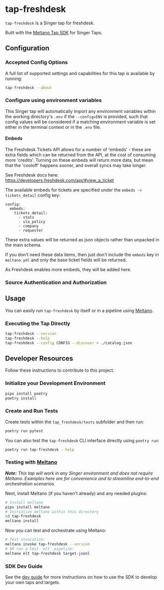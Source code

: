 # tap-freshdesk

`tap-freshdesk` is a Singer tap for freshdesk.

Built with the [Meltano Tap SDK](https://sdk.meltano.com) for Singer Taps.

<!--

Developer TODO: Update the below as needed to correctly describe the install procedure. For instance, if you do not have a PyPi repo, or if you want users to directly install from your git repo, you can modify this step as appropriate.

## Installation

Install from PyPi:

```bash
pipx install tap-freshdesk
```

Install from GitHub:

```bash
pipx install git+https://github.com/ORG_NAME/tap-freshdesk.git@main
```

-->

## Configuration

### Accepted Config Options

<!--
Developer TODO: Provide a list of config options accepted by the tap.

This section can be created by copy-pasting the CLI output from:

```
tap-freshdesk --about --format=markdown
```
-->

A full list of supported settings and capabilities for this
tap is available by running:

```bash
tap-freshdesk --about
```

### Configure using environment variables

This Singer tap will automatically import any environment variables within the working directory's
`.env` if the `--config=ENV` is provided, such that config values will be considered if a matching
environment variable is set either in the terminal context or in the `.env` file.

#### Embeds
The Freshdesk Tickets API allows for a number of 'embeds' - these are extra fields which can be returned from the API, at the cost of consuming more 'credits'.
Turning on these embeds will return more data, but mean that the 'cooloff' happens sooner, and overall syncs may take longer.

See Freshdesk docs here: https://developers.freshdesk.com/api/#view_a_ticket

The available embeds for tickets are specified under the `embeds -> tickets_detail` config key:
```
config:
  embeds:
    tickets_detail:
      - stats
      - sla_policy
      - company
      - requester
```

These extra values will be returned as json objects rather than unpacked in the main schema.

If you don't need these data items, then just don't include the `embeds` key in `meltano.yml` and only the base ticket fields will be returned.

As Freshdesk enables more embeds, they will be added here.

### Source Authentication and Authorization

<!--
Developer TODO: If your tap requires special access on the source system, or any special authentication requirements, provide those here.
-->

## Usage

You can easily run `tap-freshdesk` by itself or in a pipeline using [Meltano](https://meltano.com/).

### Executing the Tap Directly

```bash
tap-freshdesk --version
tap-freshdesk --help
tap-freshdesk --config CONFIG --discover > ./catalog.json
```

## Developer Resources

Follow these instructions to contribute to this project.

### Initialize your Development Environment

```bash
pipx install poetry
poetry install
```

### Create and Run Tests

Create tests within the `tap_freshdesk/tests` subfolder and
  then run:

```bash
poetry run pytest
```

You can also test the `tap-freshdesk` CLI interface directly using `poetry run`:

```bash
poetry run tap-freshdesk --help
```

### Testing with [Meltano](https://www.meltano.com)

_**Note:** This tap will work in any Singer environment and does not require Meltano.
Examples here are for convenience and to streamline end-to-end orchestration scenarios._

<!--
Developer TODO:
Your project comes with a custom `meltano.yml` project file already created. Open the `meltano.yml` and follow any "TODO" items listed in
the file.
-->

Next, install Meltano (if you haven't already) and any needed plugins:

```bash
# Install meltano
pipx install meltano
# Initialize meltano within this directory
cd tap-freshdesk
meltano install
```

Now you can test and orchestrate using Meltano:

```bash
# Test invocation:
meltano invoke tap-freshdesk --version
# OR run a test `elt` pipeline:
meltano elt tap-freshdesk target-jsonl
```

### SDK Dev Guide

See the [dev guide](https://sdk.meltano.com/en/latest/dev_guide.html) for more instructions on how to use the SDK to
develop your own taps and targets.
